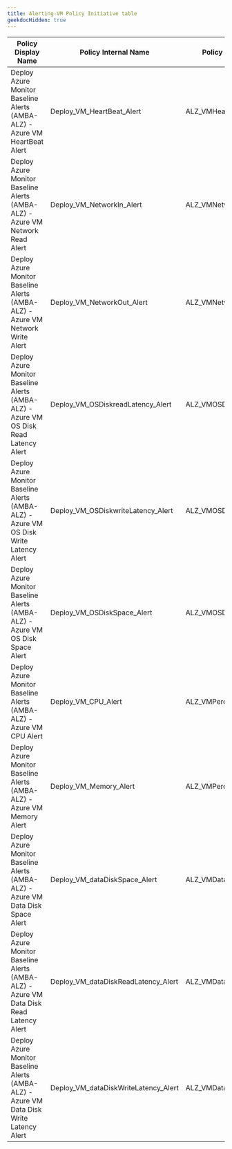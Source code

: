 ```yaml
---
title: Alerting-VM Policy Initiative table
geekdocHidden: true
---
```


| Policy Display Name | Policy Internal Name | Policy Reference ID | Policy code (JSON) | Default policy effect |
| ------------------- | -------------------- |-------------------- | ------------------ | --------------------- |
| Deploy Azure Monitor Baseline Alerts (AMBA-ALZ) - Azure VM HeartBeat Alert | Deploy_VM_HeartBeat_Alert | ALZ_VMHeartBeatRG | [Deploy-VM-HeartBeat-Alert.json](../../../../services/Compute/virtualMachines/Deploy-VM-HeartBeat-Alert.json) | deployIfNotExists |
| Deploy Azure Monitor Baseline Alerts (AMBA-ALZ) - Azure VM Network Read Alert | Deploy_VM_NetworkIn_Alert | ALZ_VMNetworkIn | [Deploy-VM-NetworkIn-Alert.json](../../../../services/Compute/virtualMachines/Deploy-VM-NetworkIn-Alert.json) | deployIfNotExists |
| Deploy Azure Monitor Baseline Alerts (AMBA-ALZ) - Azure VM Network Write Alert | Deploy_VM_NetworkOut_Alert | ALZ_VMNetworkOut | [Deploy-VM-NetworkOut-Alert.json](../../../../services/Compute/virtualMachines/Deploy-VM-NetworkOut-Alert.json) | deployIfNotExists |
| Deploy Azure Monitor Baseline Alerts (AMBA-ALZ) - Azure VM OS Disk Read Latency Alert | Deploy_VM_OSDiskreadLatency_Alert | ALZ_VMOSDiskReadLatency | [Deploy-VM-OSDiskReadLatency-Alert.json](../../../../services/Compute/virtualMachines/Deploy-VM-OSDiskReadLatency-Alert.json) | deployIfNotExists |
| Deploy Azure Monitor Baseline Alerts (AMBA-ALZ) - Azure VM OS Disk Write Latency Alert | Deploy_VM_OSDiskwriteLatency_Alert | ALZ_VMOSDiskWriteLatency | [Deploy-VM-OSDiskWriteLatency-Alert.json](../../../../services/Compute/virtualMachines/Deploy-VM-OSDiskWriteLatency-Alert.json) | deployIfNotExists |
| Deploy Azure Monitor Baseline Alerts (AMBA-ALZ) - Azure VM OS Disk Space Alert | Deploy_VM_OSDiskSpace_Alert | ALZ_VMOSDiskSpace | [Deploy-VM-OSDiskSpace-Alert.json](../../../../services/Compute/virtualMachines/Deploy-VM-OSDiskSpace-Alert.json) | deployIfNotExists |
| Deploy Azure Monitor Baseline Alerts (AMBA-ALZ) - Azure VM CPU Alert | Deploy_VM_CPU_Alert | ALZ_VMPercentCPU | [Deploy-VM-PercentCPU-Alert.json](../../../../services/Compute/virtualMachines/Deploy-VM-PercentCPU-Alert.json) | deployIfNotExists |
| Deploy Azure Monitor Baseline Alerts (AMBA-ALZ) - Azure VM Memory Alert | Deploy_VM_Memory_Alert | ALZ_VMPercentMemory | [Deploy-VM-PercentMemory-Alert.json](../../../../services/Compute/virtualMachines/Deploy-VM-PercentMemory-Alert.json) | deployIfNotExists |
| Deploy Azure Monitor Baseline Alerts (AMBA-ALZ) - Azure VM Data Disk Space Alert | Deploy_VM_dataDiskSpace_Alert | ALZ_VMDataDiskSpace | [Deploy-VM-DataDiskSpace-Alert.json](../../../../services/Compute/virtualMachines/Deploy-VM-DataDiskSpace-Alert.json) | deployIfNotExists |
| Deploy Azure Monitor Baseline Alerts (AMBA-ALZ) - Azure VM Data Disk Read Latency Alert | Deploy_VM_dataDiskReadLatency_Alert | ALZ_VMDataDiskReadLatency | [Deploy-VM-DataDiskReadLatency-Alert.json](../../../../services/Compute/virtualMachines/Deploy-VM-DataDiskReadLatency-Alert.json) | deployIfNotExists |
| Deploy Azure Monitor Baseline Alerts (AMBA-ALZ) - Azure VM Data Disk Write Latency Alert | Deploy_VM_dataDiskWriteLatency_Alert | ALZ_VMDataDiskWriteLatency | [Deploy-VM-DataDiskWriteLatency-Alert.json](../../../../services/Compute/virtualMachines/Deploy-VM-DataDiskWriteLatency-Alert.json) | deployIfNotExists |
